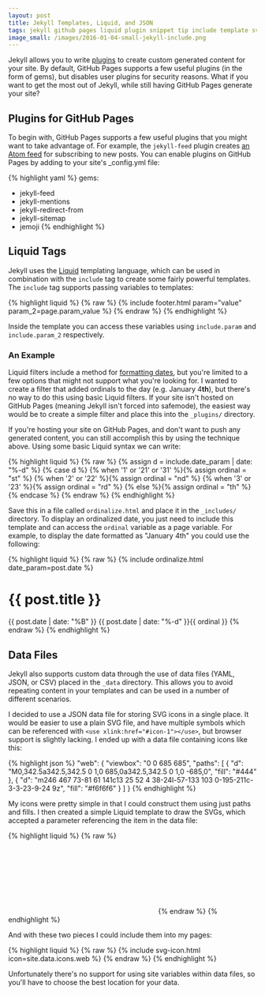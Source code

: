 ```yaml
---
layout: post
title: Jekyll Templates, Liquid, and JSON
tags: jekyll github pages liquid plugin snippet tip include template svg data json
image_small: /images/2016-01-04-small-jekyll-include.png
---
```


Jekyll allows you to write [plugins](https://help.github.com/articles/using-jekyll-plugins-with-github-pages/ "Jekyll Plugins with GitHub Pages") to create custom generated content for your site. By default, GitHub Pages supports a few useful plugins (in the form of gems), but disables user plugins for security reasons. What if you want to get the most out of Jekyll, while still having GitHub Pages generate your site?

<!--more-->

## Plugins for GitHub Pages

To begin with, GitHub Pages supports a few useful plugins that you might want to take advantage of. For example, the `jekyll-feed` plugin creates [an Atom feed](https://en.wikipedia.org/wiki/Atom_%28standard%29 "Atom XML") for subscribing to new posts. You can enable plugins on GitHub Pages by adding to your site's _config.yml file:

{% highlight yaml %}
gems:
- jekyll-feed
- jekyll-mentions
- jekyll-redirect-from
- jekyll-sitemap
- jemoji
{% endhighlight %}

## Liquid Tags

Jekyll uses the [Liquid](http://liquidmarkup.org/ "Liquid Markup") templating language, which can be used in combination with the `include` tag to create some fairly powerful templates. The `include` tag supports passing variables to templates:

{% highlight liquid %}
{% raw %}
{% include footer.html param="value" param_2=page.param_value %}
{% endraw %}
{% endhighlight %}

Inside the template you can access these variables using `include.param` and `include.param_2` respectively.

### An Example

Liquid filters include a method for [formatting dates](https://docs.shopify.com/themes/liquid-documentation/filters/additional-filters#date "Liquid Date Filters"), but you're limited to a few options that might not support what you're looking for. I wanted to create a filter that added ordinals to the day (e.g. January 4**th**), but there's no way to do this using basic Liquid filters. If your site isn't hosted on GitHub Pages (meaning Jekyll isn't forced into safemode), the easiest way would be to create a simple filter and place this into the `_plugins/` directory.

If you're hosting your site on GitHub Pages, and don't want to push any generated content, you can still accomplish this by using the technique above. Using some basic Liquid syntax we can write:

{% highlight liquid %}
{% raw %}
{% assign d = include.date_param | date: "%-d" %}
{% case d %}
  {% when '1' or '21' or '31' %}{% assign ordinal = "st" %}
  {% when '2' or '22' %}{% assign ordinal = "nd" %}
  {% when '3' or '23' %}{% assign ordinal = "rd" %}
  {% else %}{% assign ordinal = "th" %}
{% endcase %}
{% endraw %}
{% endhighlight %}

Save this in a file called `ordinalize.html` and place it in the `_includes/` directory. To display an ordinalized date, you just need to include this template and can access the `ordinal` variable as a page variable. For example, to display the date formatted as "January 4th" you could use the following:

{% highlight liquid %}
{% raw %}
{% include ordinalize.html date_param=post.date %}
<h1>{{ post.title }}</h1>
<time datetime="{{ post.date }}">
  {{ post.date | date: "%B" }} {{ post.date | date: "%-d" }}{{ ordinal }}
</time>
{% endraw %}
{% endhighlight %}

## Data Files

Jekyll also supports custom data through the use of data files (YAML, JSON, or CSV) placed in the `_data` directory. This allows you to avoid repeating content in your templates and can be used in a number of different scenarios.

I decided to use a JSON data file for storing SVG icons in a single place. It would be easier to use a plain SVG file, and have multiple symbols which can be referenced with `<use xlink:href="#icon-1"></use>`, but browser support is slightly lacking. I ended up with a data file containing icons like this:

{% highlight json %}
"web": {
  "viewbox": "0 0 685 685",
  "paths": [
    {
      "d": "M0,342.5a342.5,342.5 0 1,0 685,0a342.5,342.5 0 1,0 -685,0",
      "fill": "#444"
    },
    {
      "d": "m246 467 73-81 61 141c13 25 52 4 38-24l-57-133 103 0-195-211c-3-3-23-9-24 9z",
      "fill": "#f6f6f6"
    }
  ]
}
{% endhighlight %}

My icons were pretty simple in that I could construct them using just paths and fills. I then created a simple Liquid template to draw the SVGs, which accepted a parameter referencing the item in the data file:

{% highlight liquid %}
{% raw %}
<svg viewBox="{{ include.icon.viewbox }}">
{% for path in include.icon.paths %}
    <path fill="{{ path.fill }}" d="{{ path.d }}"/>
{% endfor %}
</svg>
{% endraw %}
{% endhighlight %}

And with these two pieces I could include them into my pages:

{% highlight liquid %}
{% raw %}
{% include svg-icon.html icon=site.data.icons.web %}
{% endraw %}
{% endhighlight %}

Unfortunately there's no support for using site variables within data files, so you'll have to choose the best location for your data.
